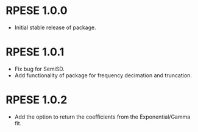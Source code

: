 # RPESE 1.0.0
* Initial stable release of package.

# RPESE 1.0.1
* Fix bug for SemiSD.
* Add functionality of package for frequency decimation and truncation.

# RPESE 1.0.2
* Add the option to return the coefficients from the Exponential/Gamma fit.

